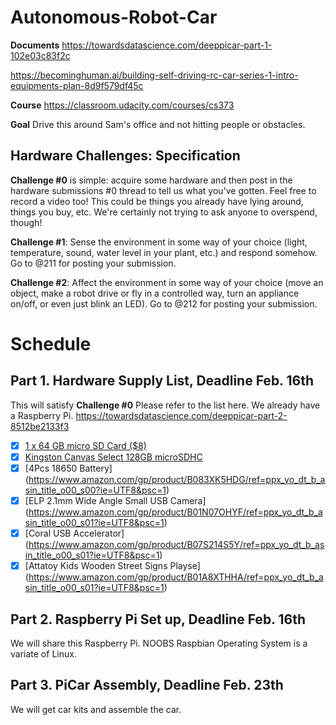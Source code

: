 # Autonomous-Robot-Car

**Documents**
https://towardsdatascience.com/deeppicar-part-1-102e03c83f2c

https://becominghuman.ai/building-self-driving-rc-car-series-1-intro-equipments-plan-8d9f579df45c


**Course**
https://classroom.udacity.com/courses/cs373

**Goal**
Drive this around Sam's office and not hitting people or obstacles. 

## Hardware Challenges: Specification

**Challenge #0** is simple: acquire some hardware and then post in the hardware submissions #0 thread to tell us what you've gotten. Feel free to record a video too! This could be things you already have lying around, things you buy, etc. We're certainly not trying to ask anyone to overspend, though!
 

**Challenge #1**: Sense the environment in some way of your choice (light, temperature, sound, water level in your plant, etc.) and respond somehow.  Go to @211 for posting your submission.


**Challenge #2**: Affect the environment in some way of your choice (move an object, make a robot drive or fly in a controlled way, turn an appliance on/off, or even just blink an LED). Go to @212 for posting your submission.

# Schedule
## Part 1. Hardware Supply List, Deadline Feb. 16th
This will satisfy **Challenge #0**
Please refer to the list here. 
We already have a Raspberry Pi. 
https://towardsdatascience.com/deeppicar-part-2-8512be2133f3

- [x] [1 x 64 GB micro SD Card ($8)](https://www.amazon.com/gp/product/B079GVC5B7/ref=ppx_yo_dt_b_asin_title_o00_s01?ie=UTF8&psc=1)
- [x] [Kingston Canvas Select 128GB microSDHC](https://www.amazon.com/gp/product/B079GVC5B7/ref=ppx_yo_dt_b_asin_title_o00_s01?ie=UTF8&psc=1)
- [x] [4Pcs 18650 Battery] (https://www.amazon.com/gp/product/B083XK5HDG/ref=ppx_yo_dt_b_asin_title_o00_s00?ie=UTF8&psc=1)
- [x] [ELP 2.1mm Wide Angle Small USB Camera] (https://www.amazon.com/gp/product/B01N07OHYF/ref=ppx_yo_dt_b_asin_title_o00_s01?ie=UTF8&psc=1)
- [x] [Coral USB Accelerator] (https://www.amazon.com/gp/product/B07S214S5Y/ref=ppx_yo_dt_b_asin_title_o00_s01?ie=UTF8&psc=1) 
- [x] [Attatoy Kids Wooden Street Signs Playse] (https://www.amazon.com/gp/product/B01A8XTHHA/ref=ppx_yo_dt_b_asin_title_o00_s01?ie=UTF8&psc=1) 

## Part 2. Raspberry Pi Set up, Deadline Feb. 16th
We will share this Raspberry Pi.
NOOBS Raspbian Operating System is a variate of Linux. 

## Part 3. PiCar Assembly, Deadline Feb. 23th
We will get car kits and assemble the car.

 

